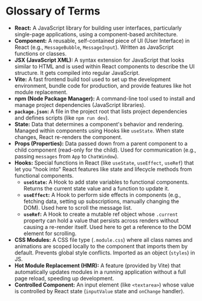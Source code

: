 # Glossary of Terms

*   **React:** A JavaScript library for building user interfaces, particularly single-page applications, using a component-based architecture.
*   **Component:** A reusable, self-contained piece of UI (User Interface) in React (e.g., `MessageBubble`, `MessageInput`). Written as JavaScript functions or classes.
*   **JSX (JavaScript XML):** A syntax extension for JavaScript that looks similar to HTML and is used within React components to describe the UI structure. It gets compiled into regular JavaScript.
*   **Vite:** A fast frontend build tool used to set up the development environment, bundle code for production, and provide features like hot module replacement.
*   **npm (Node Package Manager):** A command-line tool used to install and manage project dependencies (JavaScript libraries).
*   **`package.json`:** A file in the project root that lists project dependencies and defines scripts (like `npm run dev`).
*   **State:** Data that determines a component's behavior and rendering. Managed within components using Hooks like `useState`. When state changes, React re-renders the component.
*   **Props (Properties):** Data passed down from a parent component to a child component (read-only for the child). Used for communication (e.g., passing `messages` from `App` to `ChatWindow`).
*   **Hooks:** Special functions in React (like `useState`, `useEffect`, `useRef`) that let you "hook into" React features like state and lifecycle methods from functional components.
    *   **`useState`:** A Hook to add state variables to functional components. Returns the current state value and a function to update it.
    *   **`useEffect`:** A Hook to perform side effects in components (e.g., fetching data, setting up subscriptions, manually changing the DOM). Used here to scroll the message list.
    *   **`useRef`:** A Hook to create a mutable ref object whose `.current` property can hold a value that persists across renders without causing a re-render itself. Used here to get a reference to the DOM element for scrolling.
*   **CSS Modules:** A CSS file type (`.module.css`) where all class names and animations are scoped locally to the component that imports them by default. Prevents global style conflicts. Imported as an object (`styles`) in JS.
*   **Hot Module Replacement (HMR):** A feature (provided by Vite) that automatically updates modules in a running application without a full page reload, speeding up development.
*   **Controlled Component:** An input element (like `<textarea>`) whose value is controlled by React state (`inputValue` state and `onChange` handler).

